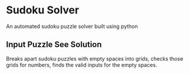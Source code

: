 # Sudoku Solver
An automated sudoku puzzle solver built using python

## Input Puzzle See Solution
Breaks apart sudoku puzzles with empty spaces into grids, checks those grids for numbers, finds the valid inputs for the empty spaces.

